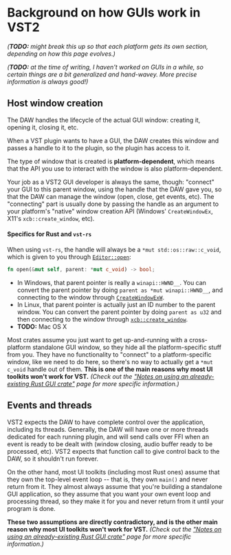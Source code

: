 # Background on how GUIs work in VST2

*(**TODO:** might break this up so that each platform gets its own section, depending on how this page evolves.)*

*(**TODO:** at the time of writing, I haven't worked on GUIs in a while, so certain things are a bit generalized and hand-wavey. More precise information is always good!)*

## Host window creation

The DAW handles the lifecycle of the actual GUI window: creating it, opening it, closing it, etc.

When a VST plugin wants to have a GUI, the DAW creates this window and passes a handle to it to the plugin, so the plugin has access to it.

The type of window that is created is **platform-dependent**, which means that the API you use to interact with the window is also platform-dependent.

Your job as a VST2 GUI developer is always the same, though: "connect" your GUI to this parent window, using the handle that the DAW gave you, so that the DAW can manage the window (open, close, get events, etc). The "connecting" part is usually done by passing the handle as an argument to your platform's "native" window creation API (Windows' `CreateWindowEx`, X11's `xcb::create_window`, etc).

#### Specifics for Rust and `vst-rs`

When using `vst-rs`, the handle will always be a `*mut std::os::raw::c_void`, which is given to you through [`Editor::open`](https://github.com/RustAudio/vst-rs/blob/c1e29953a80946c47987180bec8b3c26c494941a/src/editor.rs#L32):

```rust
fn open(&mut self, parent: *mut c_void) -> bool;
```

 - In Windows, that parent pointer is really a `winapi::HWND__`. You can convert the parent pointer by doing `parent as *mut winapi::HWND__`, and connecting to the window through [`CreateWindowExW`](https://github.com/crsaracco/vst2-gui-prototypes/blob/master/windows-opengl-vst/src/editor/window/win32_window.rs#L23-L36).
 - In Linux, that parent pointer is actually just an ID number to the parent window. You can convert the parent pointer by doing `parent as u32` and then connecting to the window through [`xcb::create_window`](https://github.com/crsaracco/vst2-gui-prototypes/blob/master/linux-opengl-vst/src/editor/window/mod.rs#L112-L114).
 - **TODO:** Mac OS X

Most crates assume you just want to get up-and-running with a cross-platform standalone GUI window, so they hide all the platform-specific stuff from you. They have no functionality to "connect" to a platform-specific window, like we need to do here, so there's no way to actually get a `*mut c_void` handle out of them. **This is one of the main reasons why most UI toolkits won't work for VST.** *(Check out the ["Notes on using an already-existing Rust GUI crate"](already-existing-crates.md) page for more specific information.)*

## Events and threads

VST2 expects the DAW to have complete control over the application, including its threads. Generally, the DAW will have one or more threads dedicated for each running plugin, and will send calls over FFI when an event is ready to be dealt with (window closing, audio buffer ready to be processed, etc). VST2 expects that function call to give control back to the DAW, so it shouldn't run forever.

On the other hand, most UI toolkits (including most Rust ones) assume that they own the top-level event loop -- that is, they own `main()` and never return from it. They almost always assume that you're building a standalone GUI application, so they assume that you want your own event loop and processing thread, so they make it for you and never return from it until your program is done.

**These two assumptions are directly contradictory, and is the other main reason why most UI toolkits won't work for VST.** *(Check out the ["Notes on using an already-existing Rust GUI crate"](already-existing-crates.md) page for more specific information.)*
